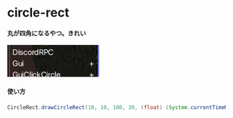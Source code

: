 # circle-rect

#### 丸が四角になるやつ。きれい

![Preview](preview.gif)

#### 使い方
```java
CircleRect.drawCircleRect(10, 10, 100, 30, (float) (System.currentTimeMillis() - startTime) / 1000, 0xFFFFFFFF);
```
